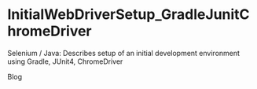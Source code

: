 # InitialWebDriverSetup_GradleJunitChromeDriver
Selenium / Java: Describes setup of an initial development environment using Gradle, JUnit4, ChromeDriver<br>

Blog
